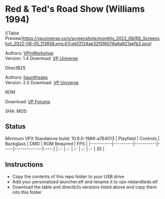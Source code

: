 # Red & Ted's Road Show (Williams 1994)

![Table Preview]https://vpuniverse.com/screenshots/monthly_2022_08/RS_Screenshot_2022-08-05_113658.png.67cebf2f24ae32f5f6078a6a921aefb2.png)

Authors: [VPinWorkshop](https://vpuniverse.com/profile/40692-vpinworkshop/)  
Version: 1.4
Download: [VP Universe](https://vpuniverse.com/files/file/10984-red-and-teds-road-show-williams-1994-vpw-mod)

DirectB2S

Authors: [hauntfreaks](https://vpuniverse.com/profile/5216-hauntfreaks/)  
Version: 2.0
Download: [VP Universe](https://vpuniverse.com/files/file/12085-red-and-teds-road-show-williams-1994-b2s-full-dmd/)

ROM

Download: [VP Forums](https://www.vpforums.org/index.php?app=downloads&showfile=1200)

SHA: 
MD5: 

## Status 

Minimum VPX Standalone build: 10.8.0-1989-a764013
| Playfield | Controls | Backglass | DMD | ROM Required | FPS | 
|-----------|----------|-----------|-----|--------------|-----|
| :white_check_mark: | :white_check_mark: | :white_check_mark: | :white_check_mark: | :white_check_mark: | 35 |

## Instructions

- Copy the contents of this repo folder to your USB drive
- Add your personalized launcher.elf and rename it to vpx-redandteds.elf
- Download the table and directb2s versions listed above and copy them into this folder